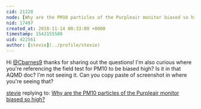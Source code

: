 ```yaml
---
cid: 21228
node: [Why are the PM10 particles of the Purpleair monitor biased so high?](../notes/Cbarnes9/11-09-2018/why-are-the-pm10-particles-of-the-purpleair-monitor-biased-so-high)
nid: 17497
created_at: 2018-11-14 00:33:00 +0000
timestamp: 1542155580
uid: 422561
author: [stevie](../profile/stevie)
---
```


Hi [@Cbarnes9](/profile/Cbarnes9) thanks for sharing out the questions!  I'm also curious where you're referencing the field test for PM10 to be biased high? Is it in that AQMD doc? I'm not seeing it. Can you copy paste of screenshot in where you're seeing that? 

[stevie](../profile/stevie) replying to: [Why are the PM10 particles of the Purpleair monitor biased so high?](../notes/Cbarnes9/11-09-2018/why-are-the-pm10-particles-of-the-purpleair-monitor-biased-so-high)

